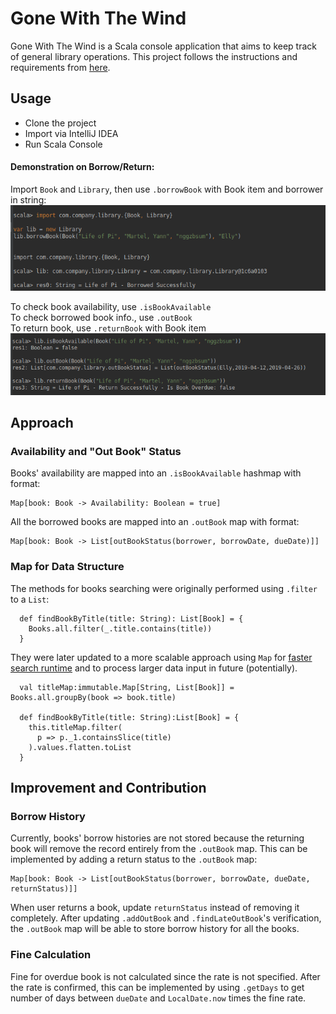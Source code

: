 # Gone With The Wind
Gone With The Wind is a Scala console application that aims to keep track of general library operations. This project follows the instructions and requirements from [here](https://github.com/EllyChanx/GoneWithTheWind/blob/master/Instruction.md).

## Usage
* Clone the project
* Import via IntelliJ IDEA
* Run Scala Console

#### Demonstration on Borrow/Return:  
Import `Book` and `Library`, then use `.borrowBook` with Book item and borrower in string:  
![borrow](public/borrow.png)

To check book availability, use `.isBookAvailable`  
To check borrowed book info., use `.outBook`  
To return book, use `.returnBook` with Book item  
![status](public/status.png)  

## Approach 

### Availability and "Out Book" Status  
Books' availability are mapped into an `.isBookAvailable` hashmap with format:  
```
Map[book: Book -> Availability: Boolean = true]
```  
  
All the borrowed books are mapped into an `.outBook` map with format:  
```
Map[book: Book -> List[outBookStatus(borrower, borrowDate, dueDate)]]
```

### Map for Data Structure
The methods for books searching were originally performed using `.filter` to a `List`:  
```
  def findBookByTitle(title: String): List[Book] = {
    Books.all.filter(_.title.contains(title))
  }
```
They were later updated to a more scalable approach using `Map` for [faster search runtime](https://adrianmejia.com/blog/2018/04/28/data-structures-time-complexity-for-beginners-arrays-hashmaps-linked-lists-stacks-queues-tutorial/) and to process larger data input in future (potentially). 
```
  val titleMap:immutable.Map[String, List[Book]] = Books.all.groupBy(book => book.title)

  def findBookByTitle(title: String):List[Book] = {
    this.titleMap.filter(
      p => p._1.containsSlice(title)
    ).values.flatten.toList
  }
```

## Improvement and Contribution

### Borrow History
Currently, books' borrow histories are not stored because the returning book will remove the record entirely from the `.outBook` map.  This can be implemented by adding a return status to the `.outBook` map:
```
Map[book: Book -> List[outBookStatus(borrower, borrowDate, dueDate, returnStatus)]]  
```
When user returns a book, update `returnStatus` instead of removing it completely. After updating `.addOutBook` and `.findLateOutBook`'s verification, the `.outBook` map will be able to store borrow history for all the books.

### Fine Calculation
Fine for overdue book is not calculated since the rate is not specified. After the rate is confirmed, this can be implemented by using `.getDays` to get number of days between `dueDate` and `LocalDate.now` times the fine rate.
